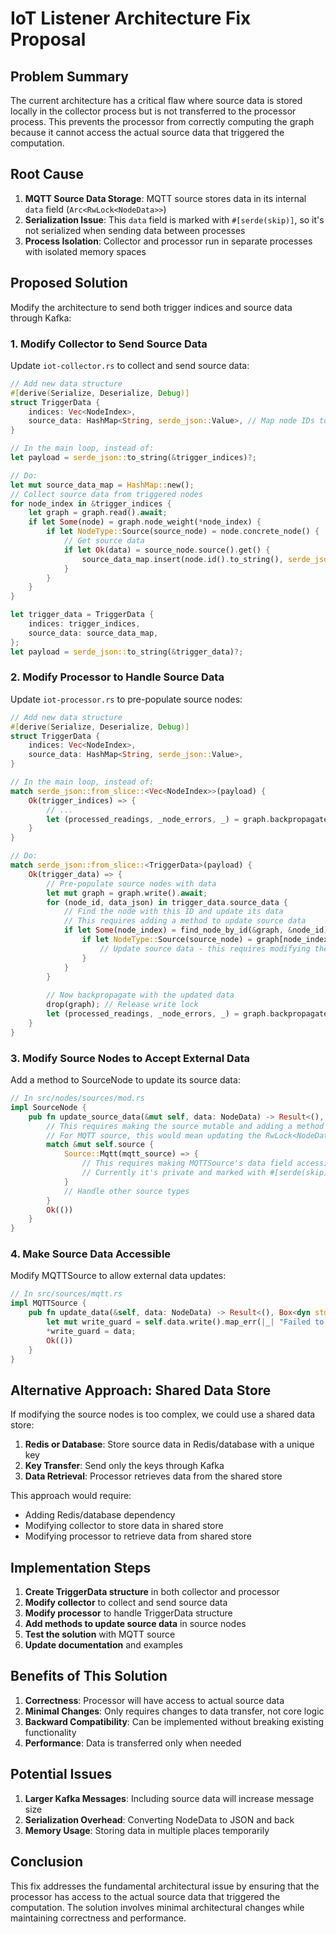 # IoT Listener Architecture Fix Proposal

## Problem Summary

The current architecture has a critical flaw where source data is stored locally in the collector process but is not transferred to the processor process. This prevents the processor from correctly computing the graph because it cannot access the actual source data that triggered the computation.

## Root Cause

1. **MQTT Source Data Storage**: MQTT source stores data in its internal `data` field (`Arc<RwLock<NodeData>>`)
2. **Serialization Issue**: This `data` field is marked with `#[serde(skip)]`, so it's not serialized when sending data between processes
3. **Process Isolation**: Collector and processor run in separate processes with isolated memory spaces

## Proposed Solution

Modify the architecture to send both trigger indices and source data through Kafka:

### 1. Modify Collector to Send Source Data

Update `iot-collector.rs` to collect and send source data:

```rust
// Add new data structure
#[derive(Serialize, Deserialize, Debug)]
struct TriggerData {
    indices: Vec<NodeIndex>,
    source_data: HashMap<String, serde_json::Value>, // Map node IDs to their data
}

// In the main loop, instead of:
let payload = serde_json::to_string(&trigger_indices)?;

// Do:
let mut source_data_map = HashMap::new();
// Collect source data from triggered nodes
for node_index in &trigger_indices {
    let graph = graph.read().await;
    if let Some(node) = graph.node_weight(*node_index) {
        if let NodeType::Source(source_node) = node.concrete_node() {
            // Get source data
            if let Ok(data) = source_node.source().get() {
                source_data_map.insert(node.id().to_string(), serde_json::to_value(data).unwrap());
            }
        }
    }
}

let trigger_data = TriggerData {
    indices: trigger_indices,
    source_data: source_data_map,
};
let payload = serde_json::to_string(&trigger_data)?;
```

### 2. Modify Processor to Handle Source Data

Update `iot-processor.rs` to pre-populate source nodes:

```rust
// Add new data structure
#[derive(Serialize, Deserialize, Debug)]
struct TriggerData {
    indices: Vec<NodeIndex>,
    source_data: HashMap<String, serde_json::Value>,
}

// In the main loop, instead of:
match serde_json::from_slice::<Vec<NodeIndex>>(payload) {
    Ok(trigger_indices) => {
        // ...
        let (processed_readings, _node_errors, _) = graph.backpropagate(trigger_indices).await;
    }
}

// Do:
match serde_json::from_slice::<TriggerData>(payload) {
    Ok(trigger_data) => {
        // Pre-populate source nodes with data
        let mut graph = graph.write().await;
        for (node_id, data_json) in trigger_data.source_data {
            // Find the node with this ID and update its data
            // This requires adding a method to update source data
            if let Some(node_index) = find_node_by_id(&graph, &node_id) {
                if let NodeType::Source(source_node) = graph[node_index].concrete_node() {
                    // Update source data - this requires modifying the source node implementation
                }
            }
        }
        
        // Now backpropagate with the updated data
        drop(graph); // Release write lock
        let (processed_readings, _node_errors, _) = graph.backpropagate(trigger_data.indices).await;
    }
}
```

### 3. Modify Source Nodes to Accept External Data

Add a method to SourceNode to update its source data:

```rust
// In src/nodes/sources/mod.rs
impl SourceNode {
    pub fn update_source_data(&mut self, data: NodeData) -> Result<(), NodeError> {
        // This requires making the source mutable and adding a method to update its internal data
        // For MQTT source, this would mean updating the RwLock<NodeData>
        match &mut self.source {
            Source::Mqtt(mqtt_source) => {
                // This requires making MQTTSource's data field accessible
                // Currently it's private and marked with #[serde(skip)]
            }
            // Handle other source types
        }
        Ok(())
    }
}
```

### 4. Make Source Data Accessible

Modify MQTTSource to allow external data updates:

```rust
// In src/sources/mqtt.rs
impl MQTTSource {
    pub fn update_data(&self, data: NodeData) -> Result<(), Box<dyn std::error::Error>> {
        let mut write_guard = self.data.write().map_err(|_| "Failed to acquire write lock")?;
        *write_guard = data;
        Ok(())
    }
}
```

## Alternative Approach: Shared Data Store

If modifying the source nodes is too complex, we could use a shared data store:

1. **Redis or Database**: Store source data in Redis/database with a unique key
2. **Key Transfer**: Send only the keys through Kafka
3. **Data Retrieval**: Processor retrieves data from the shared store

This approach would require:
- Adding Redis/database dependency
- Modifying collector to store data in shared store
- Modifying processor to retrieve data from shared store

## Implementation Steps

1. **Create TriggerData structure** in both collector and processor
2. **Modify collector** to collect and send source data
3. **Modify processor** to handle TriggerData structure
4. **Add methods to update source data** in source nodes
5. **Test the solution** with MQTT source
6. **Update documentation** and examples

## Benefits of This Solution

1. **Correctness**: Processor will have access to actual source data
2. **Minimal Changes**: Only requires changes to data transfer, not core logic
3. **Backward Compatibility**: Can be implemented without breaking existing functionality
4. **Performance**: Data is transferred only when needed

## Potential Issues

1. **Larger Kafka Messages**: Including source data will increase message size
2. **Serialization Overhead**: Converting NodeData to JSON and back
3. **Memory Usage**: Storing data in multiple places temporarily

## Conclusion

This fix addresses the fundamental architectural issue by ensuring that the processor has access to the actual source data that triggered the computation. The solution involves minimal architectural changes while maintaining correctness and performance.